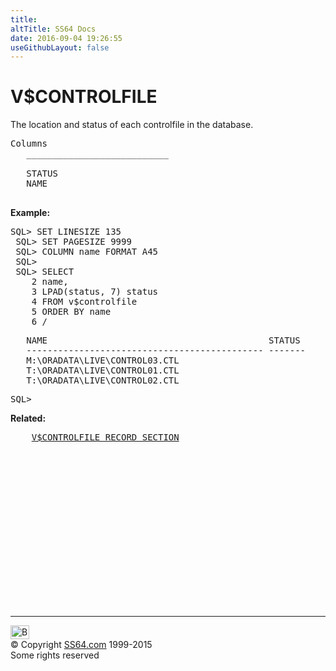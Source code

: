 ```yaml
---
title:
altTitle: SS64 Docs
date: 2016-09-04 19:26:55
useGithubLayout: false
---
```

<!-- #BeginLibraryItem "/Library/head_orav.lbi" --><!-- #EndLibraryItem --><h1>V$CONTROLFILE </h1>  
 <p> The location and status of each controlfile in the database. </p> 
 
<pre>Columns
   ___________________________
 
   STATUS
   NAME

</pre>
<p><b>Example:</b></p>
<pre>SQL&gt; SET LINESIZE 135
 SQL&gt; SET PAGESIZE 9999
 SQL&gt; COLUMN name FORMAT A45
 SQL&gt; 
 SQL&gt; SELECT
    2 name,
    3 LPAD(status, 7) status
    4 FROM v$controlfile
    5 ORDER BY name
    6 /</pre>
<pre>   NAME                                          STATUS
   --------------------------------------------- -------
   M:\ORADATA\LIVE\CONTROL03.CTL
   T:\ORADATA\LIVE\CONTROL01.CTL
   T:\ORADATA\LIVE\CONTROL02.CTL</pre>
<pre>SQL&gt; </pre>
<p><b>Related:</b></p>
<pre>    <a href="V$CONTROLFILE_RECORD_SECTION.html">V$CONTROLFILE_RECORD_SECTION</a></pre><!-- #BeginLibraryItem "/Library/foot_orad.lbi" --><p>
<!-- oracle-footer -->
<ins class="adsbygoogle" style="display:inline-block;width:300px;height:250px" data-ad-client="ca-pub-6140977852749469" data-ad-slot="4275490898"></ins>
<script>
(adsbygoogle = window.adsbygoogle || []).push({});
</script></p>
<hr>
<div id="bl" class="footer"><a href="V$CONTROLFILE.html#"><img src="../images/top.png" width="30" height="22" alt="Back to the Top"></a></div>
<div id="br" class="footer, tagline">© Copyright <a href="../index.html">SS64.com</a> 1999-2015<br>
Some rights reserved</div>
<!-- #EndLibraryItem -->

